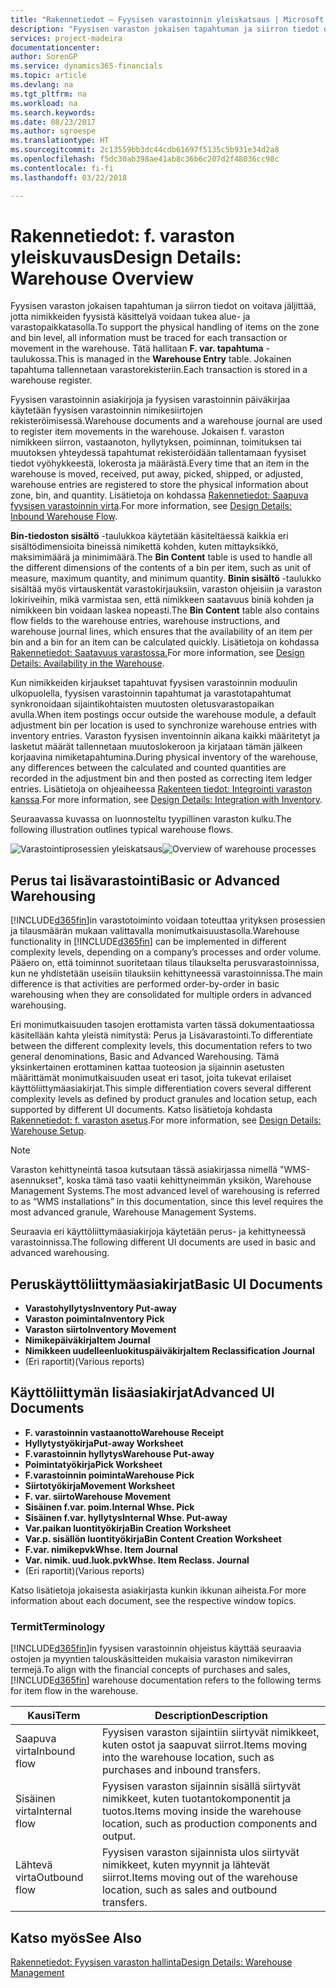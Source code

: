 ```yaml
---
title: "Rakennetiedot – Fyysisen varastoinnin yleiskatsaus | Microsoft Docs"
description: "Fyysisen varaston jokaisen tapahtuman ja siirron tiedot on voitava jäljittää, jotta nimikkeiden fyysistä käsittelyä voidaan tukea alue- ja varastopaikkatasolla. Tätä hallitaan **F. var. tapahtuma** -taulukossa. Jokainen tapahtuma tallennetaan varastorekisteriin."
services: project-madeira
documentationcenter: 
author: SorenGP
ms.service: dynamics365-financials
ms.topic: article
ms.devlang: na
ms.tgt_pltfrm: na
ms.workload: na
ms.search.keywords: 
ms.date: 08/23/2017
ms.author: sgroespe
ms.translationtype: HT
ms.sourcegitcommit: 2c13559bb3dc44cdb61697f5135c5b931e34d2a8
ms.openlocfilehash: f5dc30ab398ae41ab8c36b6c207d2f48036cc98c
ms.contentlocale: fi-fi
ms.lasthandoff: 03/22/2018

---
```

# <a name="design-details-warehouse-overview"></a><span data-ttu-id="9adee-105">Rakennetiedot: f. varaston yleiskuvaus</span><span class="sxs-lookup"><span data-stu-id="9adee-105">Design Details: Warehouse Overview</span></span>
<span data-ttu-id="9adee-106">Fyysisen varaston jokaisen tapahtuman ja siirron tiedot on voitava jäljittää, jotta nimikkeiden fyysistä käsittelyä voidaan tukea alue- ja varastopaikkatasolla.</span><span class="sxs-lookup"><span data-stu-id="9adee-106">To support the physical handling of items on the zone and bin level, all information must be traced for each transaction or movement in the warehouse.</span></span> <span data-ttu-id="9adee-107">Tätä hallitaan **F. var. tapahtuma** -taulukossa.</span><span class="sxs-lookup"><span data-stu-id="9adee-107">This is managed in the **Warehouse Entry** table.</span></span> <span data-ttu-id="9adee-108">Jokainen tapahtuma tallennetaan varastorekisteriin.</span><span class="sxs-lookup"><span data-stu-id="9adee-108">Each transaction is stored in a warehouse register.</span></span>  

<span data-ttu-id="9adee-109">Fyysisen varastoinnin asiakirjoja ja fyysisen varastoinnin päiväkirjaa käytetään fyysisen varastoinnin nimikesiirtojen rekisteröimisessä.</span><span class="sxs-lookup"><span data-stu-id="9adee-109">Warehouse documents and a warehouse journal are used to register item movements in the warehouse.</span></span> <span data-ttu-id="9adee-110">Jokaisen f. varaston nimikkeen siirron, vastaanoton, hyllytyksen, poiminnan, toimituksen tai muutoksen yhteydessä tapahtumat rekisteröidään tallentamaan fyysiset tiedot vyöhykkeestä, lokerosta ja määrästä.</span><span class="sxs-lookup"><span data-stu-id="9adee-110">Every time that an item in the warehouse is moved, received, put away, picked, shipped, or adjusted, warehouse entries are registered to store the physical information about zone, bin, and quantity.</span></span> <span data-ttu-id="9adee-111">Lisätietoja on kohdassa [Rakennetiedot: Saapuva fyysisen varastoinnin virta](design-details-outbound-warehouse-flow.md).</span><span class="sxs-lookup"><span data-stu-id="9adee-111">For more information, see [Design Details: Inbound Warehouse Flow](design-details-outbound-warehouse-flow.md).</span></span>  

<span data-ttu-id="9adee-112">**Bin-tiedoston sisältö** -taulukkoa käytetään käsiteltäessä kaikkia eri sisältödimensioita bineissä nimikettä kohden, kuten mittayksikkö, maksimimäärä ja minimimäärä.</span><span class="sxs-lookup"><span data-stu-id="9adee-112">The **Bin Content** table is used to handle all the different dimensions of the contents of a bin per item, such as unit of measure, maximum quantity, and minimum quantity.</span></span> <span data-ttu-id="9adee-113">**Binin sisältö** -taulukko sisältää myös virtauskentät varastokirjauksiin, varaston ohjeisiin ja varaston lokiriveihin, mikä varmistaa sen, että nimikkeen saatavuus biniä kohden ja nimikkeen bin voidaan laskea nopeasti.</span><span class="sxs-lookup"><span data-stu-id="9adee-113">The **Bin Content** table also contains flow fields to the warehouse entries, warehouse instructions, and warehouse journal lines, which ensures that the availability of an item per bin and a bin for an item can be calculated quickly.</span></span> <span data-ttu-id="9adee-114">Lisätietoja on kohdassa [Rakennetiedot: Saatavuus varastossa.](design-details-availability-in-the-warehouse.md)</span><span class="sxs-lookup"><span data-stu-id="9adee-114">For more information, see [Design Details: Availability in the Warehouse](design-details-availability-in-the-warehouse.md).</span></span>  

<span data-ttu-id="9adee-115">Kun nimikkeiden kirjaukset tapahtuvat fyysisen varastoinnin moduulin ulkopuolella, fyysisen varastoinnin tapahtumat ja varastotapahtumat synkronoidaan sijaintikohtaisten muutosten oletusvarastopaikan avulla.</span><span class="sxs-lookup"><span data-stu-id="9adee-115">When item postings occur outside the warehouse module, a default adjustment bin per location is used to synchronize warehouse entries with inventory entries.</span></span> <span data-ttu-id="9adee-116">Varaston fyysisen inventoinnin aikana kaikki määritetyt ja lasketut määrät tallennetaan muutoslokeroon ja kirjataan tämän jälkeen korjaavina nimiketapahtumina.</span><span class="sxs-lookup"><span data-stu-id="9adee-116">During physical inventory of the warehouse, any differences between the calculated and counted quantities are recorded in the adjustment bin and then posted as correcting item ledger entries.</span></span> <span data-ttu-id="9adee-117">Lisätietoja on ohjeaiheessa [Rakenteen tiedot: Integrointi varaston kanssa](design-details-integration-with-inventory.md).</span><span class="sxs-lookup"><span data-stu-id="9adee-117">For more information, see [Design Details: Integration with Inventory](design-details-integration-with-inventory.md).</span></span>  

<span data-ttu-id="9adee-118">Seuraavassa kuvassa on luonnosteltu tyypillinen varaston kulku.</span><span class="sxs-lookup"><span data-stu-id="9adee-118">The following illustration outlines typical warehouse flows.</span></span>  

<span data-ttu-id="9adee-119">![Varastointiprosessien yleiskatsaus](media/design_details_warehouse_management_overview.png "design_details_warehouse_management_overview")</span><span class="sxs-lookup"><span data-stu-id="9adee-119">![Overview of warehouse processes](media/design_details_warehouse_management_overview.png "design_details_warehouse_management_overview")</span></span>  

## <a name="basic-or-advanced-warehousing"></a><span data-ttu-id="9adee-120">Perus tai lisävarastointi</span><span class="sxs-lookup"><span data-stu-id="9adee-120">Basic or Advanced Warehousing</span></span>  
<span data-ttu-id="9adee-121">[!INCLUDE[d365fin](includes/d365fin_md.md)]in varastotoiminto voidaan toteuttaa yrityksen prosessien ja tilausmäärän mukaan valittavalla monimutkaisuustasolla.</span><span class="sxs-lookup"><span data-stu-id="9adee-121">Warehouse functionality in [!INCLUDE[d365fin](includes/d365fin_md.md)] can be implemented in different complexity levels, depending on a company’s processes and order volume.</span></span> <span data-ttu-id="9adee-122">Pääero on, että toiminnot suoritetaan tilaus tilaukselta perusvarastoinnissa, kun ne yhdistetään useisiin tilauksiin kehittyneessä varastoinnissa.</span><span class="sxs-lookup"><span data-stu-id="9adee-122">The main difference is that activities are performed order-by-order in basic warehousing when they are consolidated for multiple orders in advanced warehousing.</span></span>  

 <span data-ttu-id="9adee-123">Eri monimutkaisuuden tasojen erottamista varten tässä dokumentaatiossa käsitellään kahta yleistä nimitystä: Perus ja Lisävarastointi.</span><span class="sxs-lookup"><span data-stu-id="9adee-123">To differentiate between the different complexity levels, this documentation refers to two general denominations, Basic and Advanced Warehousing.</span></span> <span data-ttu-id="9adee-124">Tämä yksinkertainen erottaminen kattaa tuoteosion ja sijainnin asetusten määrittämät monimutkaisuuden useat eri tasot, joita tukevat erilaiset käyttöliittymäasiakirjat.</span><span class="sxs-lookup"><span data-stu-id="9adee-124">This simple differentiation covers several different complexity levels as defined by product granules and location setup, each supported by different UI documents.</span></span> <span data-ttu-id="9adee-125">Katso lisätietoja kohdasta [Rakennetiedot: f. varaston asetus](design-details-warehouse-setup.md).</span><span class="sxs-lookup"><span data-stu-id="9adee-125">For more information, see [Design Details: Warehouse Setup](design-details-warehouse-setup.md).</span></span>  

> [!NOTE]  
>  <span data-ttu-id="9adee-126">Varaston kehittyneintä tasoa kutsutaan tässä asiakirjassa nimellä "WMS-asennukset", koska tämä taso vaatii kehittyneimmän yksikön, Warehouse Management Systems.</span><span class="sxs-lookup"><span data-stu-id="9adee-126">The most advanced level of warehousing is referred to as “WMS installations” in this documentation, since this level requires the most advanced granule, Warehouse Management Systems.</span></span>  

 <span data-ttu-id="9adee-127">Seuraavia eri käyttöliittymäasiakirjoja käytetään perus- ja kehittyneessä varastoinnissa.</span><span class="sxs-lookup"><span data-stu-id="9adee-127">The following different UI documents are used in basic and advanced warehousing.</span></span>  

## <a name="basic-ui-documents"></a><span data-ttu-id="9adee-128">Peruskäyttöliittymäasiakirjat</span><span class="sxs-lookup"><span data-stu-id="9adee-128">Basic UI Documents</span></span>  

-   <span data-ttu-id="9adee-129">**Varastohyllytys**</span><span class="sxs-lookup"><span data-stu-id="9adee-129">**Inventory Put-away**</span></span>  
-   <span data-ttu-id="9adee-130">**Varaston poiminta**</span><span class="sxs-lookup"><span data-stu-id="9adee-130">**Inventory Pick**</span></span>  
-   <span data-ttu-id="9adee-131">**Varaston siirto**</span><span class="sxs-lookup"><span data-stu-id="9adee-131">**Inventory Movement**</span></span>  
-   <span data-ttu-id="9adee-132">**Nimikepäiväkirja**</span><span class="sxs-lookup"><span data-stu-id="9adee-132">**Item Journal**</span></span>  
-   <span data-ttu-id="9adee-133">**Nimikkeen uudelleenluokituspäiväkirja**</span><span class="sxs-lookup"><span data-stu-id="9adee-133">**Item Reclassification Journal**</span></span>  
-   <span data-ttu-id="9adee-134">(Eri raportit)</span><span class="sxs-lookup"><span data-stu-id="9adee-134">(Various reports)</span></span>  

## <a name="advanced-ui-documents"></a><span data-ttu-id="9adee-135">Käyttöliittymän lisäasiakirjat</span><span class="sxs-lookup"><span data-stu-id="9adee-135">Advanced UI Documents</span></span>  

-   <span data-ttu-id="9adee-136">**F. varastoinnin vastaanotto**</span><span class="sxs-lookup"><span data-stu-id="9adee-136">**Warehouse Receipt**</span></span>  
-   <span data-ttu-id="9adee-137">**Hyllytystyökirja**</span><span class="sxs-lookup"><span data-stu-id="9adee-137">**Put-away Worksheet**</span></span>  
-   <span data-ttu-id="9adee-138">**F.varastoinnin hyllytys**</span><span class="sxs-lookup"><span data-stu-id="9adee-138">**Warehouse Put-away**</span></span>  
-   <span data-ttu-id="9adee-139">**Poimintatyökirja**</span><span class="sxs-lookup"><span data-stu-id="9adee-139">**Pick Worksheet**</span></span>  
-   <span data-ttu-id="9adee-140">**F.varastoinnin poiminta**</span><span class="sxs-lookup"><span data-stu-id="9adee-140">**Warehouse Pick**</span></span>  
-   <span data-ttu-id="9adee-141">**Siirtotyökirja**</span><span class="sxs-lookup"><span data-stu-id="9adee-141">**Movement Worksheet**</span></span>  
-   <span data-ttu-id="9adee-142">**F. var. siirto**</span><span class="sxs-lookup"><span data-stu-id="9adee-142">**Warehouse Movement**</span></span>  
-   <span data-ttu-id="9adee-143">**Sisäinen f.var. poim.**</span><span class="sxs-lookup"><span data-stu-id="9adee-143">**Internal Whse. Pick**</span></span>  
-   <span data-ttu-id="9adee-144">**Sisäinen f.var. hyllytys**</span><span class="sxs-lookup"><span data-stu-id="9adee-144">**Internal Whse. Put-away**</span></span>  
-   <span data-ttu-id="9adee-145">**Var.paikan luontityökirja**</span><span class="sxs-lookup"><span data-stu-id="9adee-145">**Bin Creation Worksheet**</span></span>  
-   <span data-ttu-id="9adee-146">**Var.p. sisällön luontityökirja**</span><span class="sxs-lookup"><span data-stu-id="9adee-146">**Bin Content Creation Worksheet**</span></span>  
-   <span data-ttu-id="9adee-147">**F.var. nimikepvk**</span><span class="sxs-lookup"><span data-stu-id="9adee-147">**Whse. Item Journal**</span></span>  
-   <span data-ttu-id="9adee-148">**Var. nimik. uud.luok.pvk**</span><span class="sxs-lookup"><span data-stu-id="9adee-148">**Whse. Item Reclass. Journal**</span></span>  
-   <span data-ttu-id="9adee-149">(Eri raportit)</span><span class="sxs-lookup"><span data-stu-id="9adee-149">(Various reports)</span></span>  

<span data-ttu-id="9adee-150">Katso lisätietoja jokaisesta asiakirjasta kunkin ikkunan aiheista.</span><span class="sxs-lookup"><span data-stu-id="9adee-150">For more information about each document, see the respective window topics.</span></span>  

### <a name="terminology"></a><span data-ttu-id="9adee-151">Termit</span><span class="sxs-lookup"><span data-stu-id="9adee-151">Terminology</span></span>  
<span data-ttu-id="9adee-152">[!INCLUDE[d365fin](includes/d365fin_md.md)]in fyysisen varastoinnin ohjeistus käyttää seuraavia ostojen ja myyntien talouskäsitteiden mukaisia varaston nimikevirran termejä.</span><span class="sxs-lookup"><span data-stu-id="9adee-152">To align with the financial concepts of purchases and sales, [!INCLUDE[d365fin](includes/d365fin_md.md)] warehouse documentation refers to the following terms for item flow in the warehouse.</span></span>  

|<span data-ttu-id="9adee-153">Kausi</span><span class="sxs-lookup"><span data-stu-id="9adee-153">Term</span></span>|<span data-ttu-id="9adee-154">Description</span><span class="sxs-lookup"><span data-stu-id="9adee-154">Description</span></span>|  
|----------|---------------------------------------|  
|<span data-ttu-id="9adee-155">Saapuva virta</span><span class="sxs-lookup"><span data-stu-id="9adee-155">Inbound flow</span></span>|<span data-ttu-id="9adee-156">Fyysisen varaston sijaintiin siirtyvät nimikkeet, kuten ostot ja saapuvat siirrot.</span><span class="sxs-lookup"><span data-stu-id="9adee-156">Items moving into the warehouse location, such as purchases and inbound transfers.</span></span>|  
|<span data-ttu-id="9adee-157">Sisäinen virta</span><span class="sxs-lookup"><span data-stu-id="9adee-157">Internal flow</span></span>|<span data-ttu-id="9adee-158">Fyysisen varaston sijainnin sisällä siirtyvät nimikkeet, kuten tuotantokomponentit ja tuotos.</span><span class="sxs-lookup"><span data-stu-id="9adee-158">Items moving inside the warehouse location, such as production components and output.</span></span>|  
|<span data-ttu-id="9adee-159">Lähtevä virta</span><span class="sxs-lookup"><span data-stu-id="9adee-159">Outbound flow</span></span>|<span data-ttu-id="9adee-160">Fyysisen varaston sijainnista ulos siirtyvät nimikkeet, kuten myynnit ja lähtevät siirrot.</span><span class="sxs-lookup"><span data-stu-id="9adee-160">Items moving out of the warehouse location, such as sales and outbound transfers.</span></span>|  

## <a name="see-also"></a><span data-ttu-id="9adee-161">Katso myös</span><span class="sxs-lookup"><span data-stu-id="9adee-161">See Also</span></span>  
 [<span data-ttu-id="9adee-162">Rakennetiedot: Fyysisen varaston hallinta</span><span class="sxs-lookup"><span data-stu-id="9adee-162">Design Details: Warehouse Management</span></span>](design-details-warehouse-management.md)

